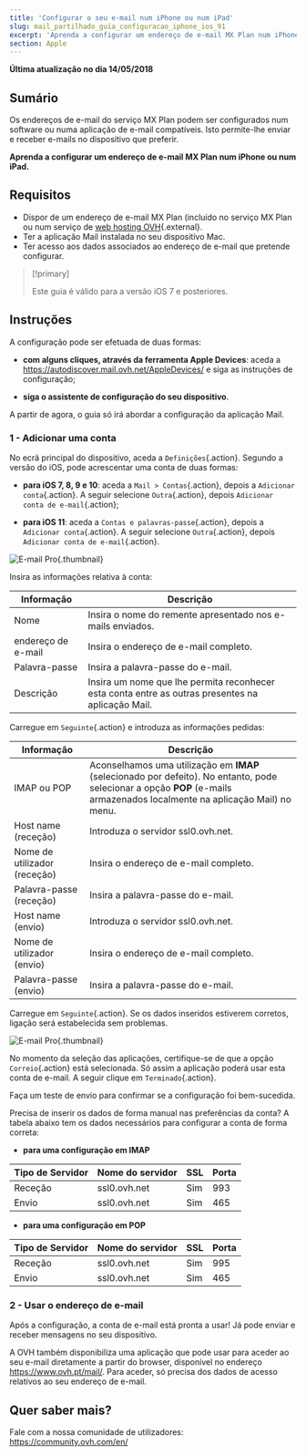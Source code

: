 ```yaml
---
title: 'Configurar o seu e-mail num iPhone ou num iPad'
slug: mail_partilhado_guia_configuracao_iphone_ios_91
excerpt: 'Aprenda a configurar um endereço de e-mail MX Plan num iPhone ou num iPad'
section: Apple
---
```


**Última atualização no dia 14/05/2018**

## Sumário

Os endereços de e-mail do serviço MX Plan podem ser configurados num software ou numa aplicação de e-mail compatíveis. Isto permite-lhe enviar e receber e-mails no dispositivo que preferir.

**Aprenda a configurar um endereço de e-mail MX Plan num iPhone ou num iPad.**

## Requisitos

- Dispor de um endereço de e-mail MX Plan (incluído no serviço MX Plan ou num serviço de [web hosting OVH](https://www.ovh.pt/alojamento-partilhado/){.external}.
- Ter a aplicação Mail instalada no seu dispositivo Mac.
- Ter acesso aos dados associados ao endereço de e-mail que pretende configurar.

> [!primary]
>
> Este guia é válido para a versão iOS 7 e posteriores.
>

## Instruções

A configuração pode ser efetuada de duas formas:

- **com alguns cliques, através da ferramenta Apple Devices**: aceda a <https://autodiscover.mail.ovh.net/AppleDevices/> e siga as instruções de configuração;

- **siga o assistente de configuração do seu dispositivo**.

A partir de agora, o guia só irá abordar a configuração da aplicação Mail.

### 1 - Adicionar uma conta

No ecrã principal do dispositivo, aceda a `Definições`{.action}. Segundo a versão do iOS, pode acrescentar uma conta de duas formas:

- **para iOS 7, 8, 9 e 10**: aceda a `Mail > Contas`{.action}, depois a `Adicionar conta`{.action}. A seguir selecione `Outra`{.action}, depois `Adicionar conta de e-mail`{.action};

- **para iOS 11**: aceda a `Contas e palavras-passe`{.action}, depois a `Adicionar conta`{.action}. A seguir selecione `Outra`{.action}, depois `Adicionar conta de e-mail`{.action}.

![E-mail Pro](images/configuration-mail-ios-step1.png){.thumbnail}

Insira as informações relativa à conta:

|Informação|Descrição|
|---|---|
|Nome|Insira o nome do remente apresentado nos e-mails enviados.|
|endereço de e-mail|Insira o endereço de e-mail completo.|
|Palavra-passe|Insira a palavra-passe do e-mail.|
|Descrição|Insira um nome que lhe permita reconhecer esta conta entre as outras presentes na aplicação Mail.|

Carregue em `Seguinte`{.action} e introduza as informações pedidas:

|Informação|Descrição| 
|---|---| 
|IMAP ou POP|Aconselhamos uma utilização em **IMAP** (selecionado por defeito). No entanto, pode selecionar a opção **POP** (e-mails armazenados localmente na aplicação Mail) no menu.|
|Host name (receção)|Introduza o servidor ssl0.ovh.net.|
|Nome de utilizador (receção)|Insira o endereço de e-mail completo.|
|Palavra-passe (receção)|Insira a palavra-passe do e-mail.|  
|Host name (envio)|Introduza o servidor ssl0.ovh.net.|
|Nome de utilizador (envio)|Insira o endereço de e-mail completo.|
|Palavra-passe (envio)|Insira a palavra-passe do e-mail.| 

Carregue em `Seguinte`{.action}. Se os dados inseridos estiverem corretos, ligação será estabelecida sem problemas.

![E-mail Pro](images/configuration-mail-ios-step2.png){.thumbnail}

No momento da seleção das aplicações, certifique-se de que a opção `Correio`{.action} está selecionada. Só assim a aplicação poderá usar esta conta de e-mail. A seguir clique em `Terminado`{.action}.

Faça um teste de envio para confirmar se a configuração foi bem-sucedida.

Precisa de inserir os dados de forma manual nas preferências da conta? A tabela abaixo tem os dados necessários para configurar a conta de forma correta:

- **para uma configuração em IMAP**

|Tipo de Servidor|Nome do servidor|SSL|Porta|
|---|---|---|---|
|Receção|ssl0.ovh.net|Sim|993|
|Envio|ssl0.ovh.net|Sim|465|

- **para uma configuração em POP**

|Tipo de Servidor|Nome do servidor|SSL|Porta|
|---|---|---|---|
|Receção|ssl0.ovh.net|Sim|995|
|Envio|ssl0.ovh.net|Sim|465|

### 2 - Usar o endereço de e-mail

Após a configuração, a conta de e-mail está pronta a usar! Já pode enviar e receber mensagens no seu dispositivo.

A OVH também disponibiliza uma aplicação que pode usar para aceder ao seu e-mail diretamente a partir do browser, disponível no endereço <https://www.ovh.pt/mail/>. Para aceder, só precisa dos dados de acesso relativos ao seu endereço de e-mail.

## Quer saber mais?

Fale com a nossa comunidade de utilizadores: <https://community.ovh.com/en/>